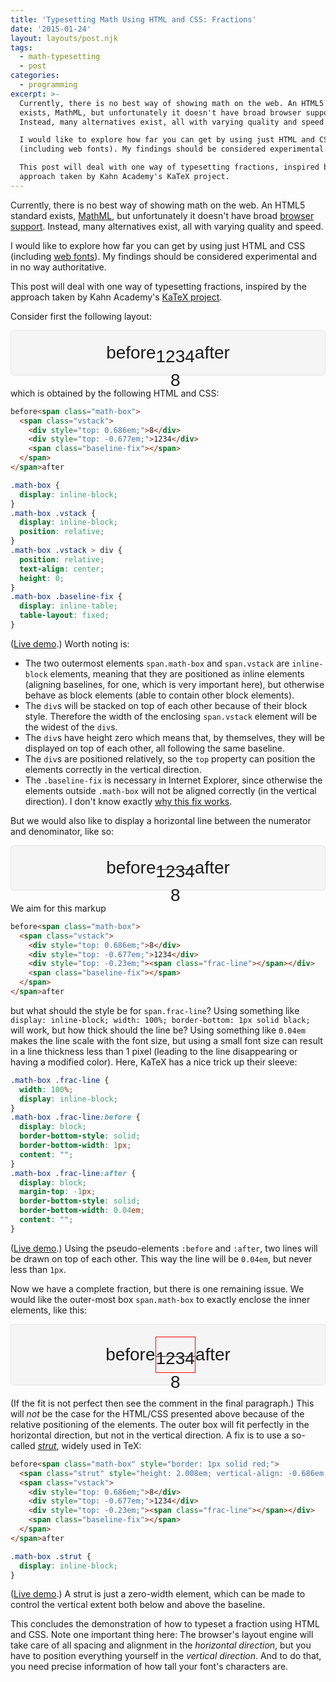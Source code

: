 ```yaml
---
title: 'Typesetting Math Using HTML and CSS: Fractions'
date: '2015-01-24'
layout: layouts/post.njk
tags:
  - math-typesetting
  - post
categories:
  - programming
excerpt: >-
  Currently, there is no best way of showing math on the web. An HTML5 standard
  exists, MathML, but unfortunately it doesn't have broad browser support.
  Instead, many alternatives exist, all with varying quality and speed.

  I would like to explore how far you can get by using just HTML and CSS
  (including web fonts). My findings should be considered experimental.

  This post will deal with one way of typesetting fractions, inspired by the
  approach taken by Kahn Academy's KaTeX project.
---
```

<style>
    @font-face{font-family:KaTeX_Main;src:url(https://cdnjs.cloudflare.com/ajax/libs/KaTeX/0.7.1/fonts/KaTeX_Main-Regular.woff2) format('woff2'),url(https://cdnjs.cloudflare.com/ajax/libs/KaTeX/0.7.1/fonts/KaTeX_Main-Regular.woff) format('woff'),url(https://cdnjs.cloudflare.com/ajax/libs/KaTeX/0.7.1/fonts/KaTeX_Main-Regular.ttf) format('truetype');font-weight:400;font-style:normal}
    .well {
        min-height: 20px;
        padding: 19px;
        margin-bottom: 20px;
        background-color: #f5f5f5;
        border: 1px solid #e3e3e3;
        border-radius: 4px;
        font-family: 'KaTeX_Main', sans-serif;
        font-size: 200%;
        text-align: center;
    }
    .math-box {
        display: inline-block;
    }
    .math-box .strut {
        display: inline-block;
    }
    .math-box .frac-line {
        width: 100%;
        display: inline-block;
    }
    .math-box .baseline-fix {
        display: inline-table;
        table-layout: fixed;
    }
    .math-box .vstack {
        display: inline-block;
        position: relative;
    }
    .math-box .vstack > div {
        position: relative;
        height: 0;
        text-align: center;
    }
    .math-box .frac-line:before {
        display: block;
        border-bottom-style: solid;
        content: "";
        border-bottom-width: 1px;
    }
    .math-box .frac-line:after {
        display: block;
        border-bottom-style: solid;
        content: "";
        border-bottom-width: 0.04em;
        margin-top: -1px;
    }
</style>

Currently, there is no best way of showing math on the web. An HTML5 standard exists, [MathML](http://www.w3.org/TR/MathML/), but unfortunately it doesn't have broad [browser support](http://caniuse.com/#feat=mathml). Instead, many alternatives exist, all with varying quality and speed.

I would like to explore how far you can get by using just HTML and CSS (including [web fonts](https://developer.mozilla.org/en-US/docs/Web/CSS/@font-face)). My findings should be considered experimental and in no way authoritative.

This post will deal with one way of typesetting fractions, inspired by the approach taken by Kahn Academy's [KaTeX project](http://khan.github.io/KaTeX/).

Consider first the following layout:

<div class="well">
before<span class="math-box"><span class="vstack"><div style="top: 0.686em;">8</div><div style="top: -0.677em;">1234</div><span class="baseline-fix"></span></span></span>after
</div>

which is obtained by the following HTML and CSS:

``` html
before<span class="math-box">
  <span class="vstack">
    <div style="top: 0.686em;">8</div>
    <div style="top: -0.677em;">1234</div>
    <span class="baseline-fix"></span>
  </span>
</span>after
```

``` css
.math-box {
  display: inline-block;
}
.math-box .vstack {
  display: inline-block;
  position: relative;
}
.math-box .vstack > div {
  position: relative;
  text-align: center;
  height: 0;
}
.math-box .baseline-fix {
  display: inline-table;
  table-layout: fixed;
}
```

([Live demo](http://jsfiddle.net/janmr/3xuz8tL1/).) Worth noting is:

*   The two outermost elements `span.math-box` and `span.vstack` are `inline-block` elements, meaning that they are positioned as inline elements (aligning baselines, for one, which is very important here), but otherwise behave as block elements (able to contain other block elements).
*   The `div`s will be stacked on top of each other because of their block style. Therefore the width of the enclosing `span.vstack` element will be the widest of the `div`s.
*   The `div`s have height zero which means that, by themselves, they will be displayed on top of each other, all following the same baseline.
*   The `div`s are positioned relatively, so the `top` property can position the elements correctly in the vertical direction.
*   The `.baseline-fix` is necessary in Internet Explorer, since otherwise the elements outside `.math-box` will not be aligned correctly (in the vertical direction). I don't know exactly [why this fix works](http://stackoverflow.com/questions/27702027/why-is-this-css-baseline-fix-necessary-for-inline-fractions).

But we would also like to display a horizontal line between the numerator and denominator, like so:

<div class="well">
before<span class="math-box"><span class="vstack"><div style="top: 0.686em;">8</div><div style="top: -0.23em;"><span class="frac-line"></span></div><div style="top: -0.677em;">1234</div><span class="baseline-fix"></span></span></span>after
</div>

We aim for this markup

``` html
before<span class="math-box">
  <span class="vstack">
    <div style="top: 0.686em;">8</div>
    <div style="top: -0.677em;">1234</div>
    <div style="top: -0.23em;"><span class="frac-line"></span></div>
    <span class="baseline-fix"></span>
  </span>
</span>after
```

but what should the style be for `span.frac-line`? Using something like `display: inline-block; width: 100%; border-bottom: 1px solid black;` will work, but how thick should the line be? Using something like `0.04em` makes the line scale with the font size, but using a small font size can result in a line thickness less than 1 pixel (leading to the line disappearing or having a modified color). Here, KaTeX has a nice trick up their sleeve:

``` css
.math-box .frac-line {
  width: 100%;
  display: inline-block;
}
.math-box .frac-line:before {
  display: block;
  border-bottom-style: solid;
  border-bottom-width: 1px;
  content: "";
}
.math-box .frac-line:after {
  display: block;
  margin-top: -1px;
  border-bottom-style: solid;
  border-bottom-width: 0.04em;
  content: "";
}
```

([Live demo](http://jsfiddle.net/janmr/3xuz8tL1/1/).) Using the pseudo-elements `:before` and `:after`, two lines will be drawn on top of each other. This way the line will be `0.04em`, but never less than `1px`.

Now we have a complete fraction, but there is one remaining issue. We would like the outer-most box `span.math-box` to exactly enclose the inner elements, like this:

<div class="well">
before<span class="math-box" style="border: 1px solid red;"><span class="strut" style="height: 2.008em; vertical-align: -0.686em;"></span><span class="vstack"><div style="top: 0.686em;">8</div><div style="top: -0.23em;"><span class="frac-line"></span></div><div style="top: -0.677em;">1234</div><span class="baseline-fix"></span></span></span>after
</div>

(If the fit is not perfect then see the comment in the final paragraph.) This will *not* be the case for the HTML/CSS presented above because of the relative positioning of the elements. The outer box will fit perfectly in the horizontal direction, but not in the vertical direction. A fix is to use a so-called [*strut*](https://en.wikipedia.org/wiki/Strut_(typesetting)), widely used in TeX:

``` html
before<span class="math-box" style="border: 1px solid red;">
  <span class="strut" style="height: 2.008em; vertical-align: -0.686em;"></span>
  <span class="vstack">
    <div style="top: 0.686em;">8</div>
    <div style="top: -0.677em;">1234</div>
    <div style="top: -0.23em;"><span class="frac-line"></span></div>
    <span class="baseline-fix"></span>
  </span>
</span>after
```

``` css
.math-box .strut {
  display: inline-block;
}
```

([Live demo](http://jsfiddle.net/janmr/3xuz8tL1/2/).) A strut is just a zero-width element, which can be made to control the vertical extent both below and above the baseline.

This concludes the demonstration of how to typeset a fraction using HTML and CSS. Note one important thing here: The browser's layout engine will take care of all spacing and alignment in the *horizontal direction*, but you have to position everything yourself in the *vertical direction*. And to do that, you need precise information of how tall your font's characters are.
